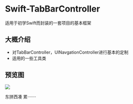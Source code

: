 # Swift-TabBarController
适用于初学Swift而封装的一套项目的基本框架
## 大概介绍<br>
* 对TabBarController，UINavgationController进行基本的定制
* 适用的一些工具类

## 预览图<br>
![](https://github.com/polvae/Swift-TabBarController/blob/master/Introduction.gif) <br>

东拼西凑 累·······